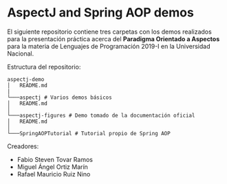 # AspectJ and Spring AOP demos

El siguiente repositorio contiene tres carpetas con los demos realizados para la presentación práctica acerca del **Paradigma Orientado a Aspectos** para la materia de Lenguajes de Programación 2019-I en la Universidad Nacional.

Estructura del repositorio:

```
aspectj-demo
│   README.md
|
└───aspectj # Varios demos básicos
│   README.md
│
└───aspectj-figures # Demo tomado de la documentación oficial
│   README.md
│
└───SpringAOPTutorial # Tutorial propio de Spring AOP
```

Creadores:
- Fabio Steven Tovar Ramos
- Miguel Ángel Ortiz Marín
- Rafael Mauricio Ruiz Nino
